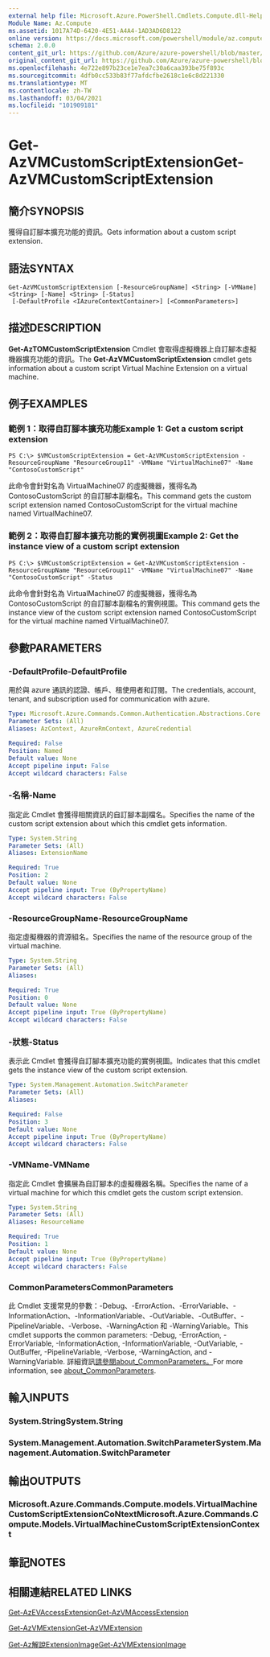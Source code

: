 ```yaml
---
external help file: Microsoft.Azure.PowerShell.Cmdlets.Compute.dll-Help.xml
Module Name: Az.Compute
ms.assetid: 1017A74D-6420-4E51-A4A4-1AD3AD6D8122
online version: https://docs.microsoft.com/powershell/module/az.compute/get-azvmcustomscriptextension
schema: 2.0.0
content_git_url: https://github.com/Azure/azure-powershell/blob/master/src/Compute/Compute/help/Get-AzVMCustomScriptExtension.md
original_content_git_url: https://github.com/Azure/azure-powershell/blob/master/src/Compute/Compute/help/Get-AzVMCustomScriptExtension.md
ms.openlocfilehash: 4e722e897b23ce1e7ea7c30a6caa393be75f893c
ms.sourcegitcommit: 4dfb0cc533b83f77afdcfbe2618c1e6c8d221330
ms.translationtype: MT
ms.contentlocale: zh-TW
ms.lasthandoff: 03/04/2021
ms.locfileid: "101909181"
---
```

# <span data-ttu-id="44dc4-101">Get-AzVMCustomScriptExtension</span><span class="sxs-lookup"><span data-stu-id="44dc4-101">Get-AzVMCustomScriptExtension</span></span>

## <span data-ttu-id="44dc4-102">簡介</span><span class="sxs-lookup"><span data-stu-id="44dc4-102">SYNOPSIS</span></span>
<span data-ttu-id="44dc4-103">獲得自訂腳本擴充功能的資訊。</span><span class="sxs-lookup"><span data-stu-id="44dc4-103">Gets information about a custom script extension.</span></span>

## <span data-ttu-id="44dc4-104">語法</span><span class="sxs-lookup"><span data-stu-id="44dc4-104">SYNTAX</span></span>

```
Get-AzVMCustomScriptExtension [-ResourceGroupName] <String> [-VMName] <String> [-Name] <String> [-Status]
 [-DefaultProfile <IAzureContextContainer>] [<CommonParameters>]
```

## <span data-ttu-id="44dc4-105">描述</span><span class="sxs-lookup"><span data-stu-id="44dc4-105">DESCRIPTION</span></span>
<span data-ttu-id="44dc4-106">**Get-AzTOMCustomScriptExtension** Cmdlet 會取得虛擬機器上自訂腳本虛擬機器擴充功能的資訊。</span><span class="sxs-lookup"><span data-stu-id="44dc4-106">The **Get-AzVMCustomScriptExtension** cmdlet gets information about a custom script Virtual Machine Extension on a virtual machine.</span></span>

## <span data-ttu-id="44dc4-107">例子</span><span class="sxs-lookup"><span data-stu-id="44dc4-107">EXAMPLES</span></span>

### <span data-ttu-id="44dc4-108">範例 1：取得自訂腳本擴充功能</span><span class="sxs-lookup"><span data-stu-id="44dc4-108">Example 1: Get a custom script extension</span></span>
```
PS C:\> $VMCustomScriptExtension = Get-AzVMCustomScriptExtension -ResourceGroupName "ResourceGroup11" -VMName "VirtualMachine07" -Name "ContosoCustomScript"
```

<span data-ttu-id="44dc4-109">此命令會針對名為 VirtualMachine07 的虛擬機器，獲得名為 ContosoCustomScript 的自訂腳本副檔名。</span><span class="sxs-lookup"><span data-stu-id="44dc4-109">This command gets the custom script extension named ContosoCustomScript for the virtual machine named VirtualMachine07.</span></span>

### <span data-ttu-id="44dc4-110">範例 2：取得自訂腳本擴充功能的實例視圖</span><span class="sxs-lookup"><span data-stu-id="44dc4-110">Example 2: Get the instance view of a custom script extension</span></span>
```
PS C:\> $VMCustomScriptExtension = Get-AzVMCustomScriptExtension -ResourceGroupName "ResourceGroup11" -VMName "VirtualMachine07" -Name "ContosoCustomScript" -Status
```

<span data-ttu-id="44dc4-111">此命令會針對名為 VirtualMachine07 的虛擬機器，獲得名為 ContosoCustomScript 的自訂腳本副檔名的實例視圖。</span><span class="sxs-lookup"><span data-stu-id="44dc4-111">This command gets the instance view of the custom script extension named ContosoCustomScript for the virtual machine named VirtualMachine07.</span></span>

## <span data-ttu-id="44dc4-112">參數</span><span class="sxs-lookup"><span data-stu-id="44dc4-112">PARAMETERS</span></span>

### <span data-ttu-id="44dc4-113">-DefaultProfile</span><span class="sxs-lookup"><span data-stu-id="44dc4-113">-DefaultProfile</span></span>
<span data-ttu-id="44dc4-114">用於與 azure 通訊的認證、帳戶、租使用者和訂閱。</span><span class="sxs-lookup"><span data-stu-id="44dc4-114">The credentials, account, tenant, and subscription used for communication with azure.</span></span>

```yaml
Type: Microsoft.Azure.Commands.Common.Authentication.Abstractions.Core.IAzureContextContainer
Parameter Sets: (All)
Aliases: AzContext, AzureRmContext, AzureCredential

Required: False
Position: Named
Default value: None
Accept pipeline input: False
Accept wildcard characters: False
```

### <span data-ttu-id="44dc4-115">-名稱</span><span class="sxs-lookup"><span data-stu-id="44dc4-115">-Name</span></span>
<span data-ttu-id="44dc4-116">指定此 Cmdlet 會獲得相關資訊的自訂腳本副檔名。</span><span class="sxs-lookup"><span data-stu-id="44dc4-116">Specifies the name of the custom script extension about which this cmdlet gets information.</span></span>

```yaml
Type: System.String
Parameter Sets: (All)
Aliases: ExtensionName

Required: True
Position: 2
Default value: None
Accept pipeline input: True (ByPropertyName)
Accept wildcard characters: False
```

### <span data-ttu-id="44dc4-117">-ResourceGroupName</span><span class="sxs-lookup"><span data-stu-id="44dc4-117">-ResourceGroupName</span></span>
<span data-ttu-id="44dc4-118">指定虛擬機器的資源組名。</span><span class="sxs-lookup"><span data-stu-id="44dc4-118">Specifies the name of the resource group of the virtual machine.</span></span>

```yaml
Type: System.String
Parameter Sets: (All)
Aliases:

Required: True
Position: 0
Default value: None
Accept pipeline input: True (ByPropertyName)
Accept wildcard characters: False
```

### <span data-ttu-id="44dc4-119">-狀態</span><span class="sxs-lookup"><span data-stu-id="44dc4-119">-Status</span></span>
<span data-ttu-id="44dc4-120">表示此 Cmdlet 會獲得自訂腳本擴充功能的實例視圖。</span><span class="sxs-lookup"><span data-stu-id="44dc4-120">Indicates that this cmdlet gets the instance view of the custom script extension.</span></span>

```yaml
Type: System.Management.Automation.SwitchParameter
Parameter Sets: (All)
Aliases:

Required: False
Position: 3
Default value: None
Accept pipeline input: True (ByPropertyName)
Accept wildcard characters: False
```

### <span data-ttu-id="44dc4-121">-VMName</span><span class="sxs-lookup"><span data-stu-id="44dc4-121">-VMName</span></span>
<span data-ttu-id="44dc4-122">指定此 Cmdlet 會擴展為自訂腳本的虛擬機器名稱。</span><span class="sxs-lookup"><span data-stu-id="44dc4-122">Specifies the name of a virtual machine for which this cmdlet gets the custom script extension.</span></span>

```yaml
Type: System.String
Parameter Sets: (All)
Aliases: ResourceName

Required: True
Position: 1
Default value: None
Accept pipeline input: True (ByPropertyName)
Accept wildcard characters: False
```

### <span data-ttu-id="44dc4-123">CommonParameters</span><span class="sxs-lookup"><span data-stu-id="44dc4-123">CommonParameters</span></span>
<span data-ttu-id="44dc4-124">此 Cmdlet 支援常見的參數：-Debug、-ErrorAction、-ErrorVariable、-InformationAction、-InformationVariable、-OutVariable、-OutBuffer、-PipelineVariable、-Verbose、-WarningAction 和 -WarningVariable。</span><span class="sxs-lookup"><span data-stu-id="44dc4-124">This cmdlet supports the common parameters: -Debug, -ErrorAction, -ErrorVariable, -InformationAction, -InformationVariable, -OutVariable, -OutBuffer, -PipelineVariable, -Verbose, -WarningAction, and -WarningVariable.</span></span> <span data-ttu-id="44dc4-125">詳細資訊[請參閱about_CommonParameters。](http://go.microsoft.com/fwlink/?LinkID=113216)</span><span class="sxs-lookup"><span data-stu-id="44dc4-125">For more information, see [about_CommonParameters](http://go.microsoft.com/fwlink/?LinkID=113216).</span></span>

## <span data-ttu-id="44dc4-126">輸入</span><span class="sxs-lookup"><span data-stu-id="44dc4-126">INPUTS</span></span>

### <span data-ttu-id="44dc4-127">System.String</span><span class="sxs-lookup"><span data-stu-id="44dc4-127">System.String</span></span>

### <span data-ttu-id="44dc4-128">System.Management.Automation.SwitchParameter</span><span class="sxs-lookup"><span data-stu-id="44dc4-128">System.Management.Automation.SwitchParameter</span></span>

## <span data-ttu-id="44dc4-129">輸出</span><span class="sxs-lookup"><span data-stu-id="44dc4-129">OUTPUTS</span></span>

### <span data-ttu-id="44dc4-130">Microsoft.Azure.Commands.Compute.models.VirtualMachineCustomScriptExtensionCoNtext</span><span class="sxs-lookup"><span data-stu-id="44dc4-130">Microsoft.Azure.Commands.Compute.Models.VirtualMachineCustomScriptExtensionContext</span></span>

## <span data-ttu-id="44dc4-131">筆記</span><span class="sxs-lookup"><span data-stu-id="44dc4-131">NOTES</span></span>

## <span data-ttu-id="44dc4-132">相關連結</span><span class="sxs-lookup"><span data-stu-id="44dc4-132">RELATED LINKS</span></span>

[<span data-ttu-id="44dc4-133">Get-AzEVAccessExtension</span><span class="sxs-lookup"><span data-stu-id="44dc4-133">Get-AzVMAccessExtension</span></span>](./Get-AzVMAccessExtension.md)

[<span data-ttu-id="44dc4-134">Get-AzVMExtension</span><span class="sxs-lookup"><span data-stu-id="44dc4-134">Get-AzVMExtension</span></span>](./Get-AzVMExtension.md)

[<span data-ttu-id="44dc4-135">Get-Az解說ExtensionImage</span><span class="sxs-lookup"><span data-stu-id="44dc4-135">Get-AzVMExtensionImage</span></span>](./Get-AzVMExtensionImage.md)


